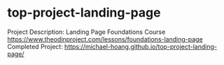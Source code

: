 # top-project-landing-page
Project Description: Landing Page Foundations Course https://www.theodinproject.com/lessons/foundations-landing-page
Completed Project: https://michael-hoang.github.io/top-project-landing-page/
